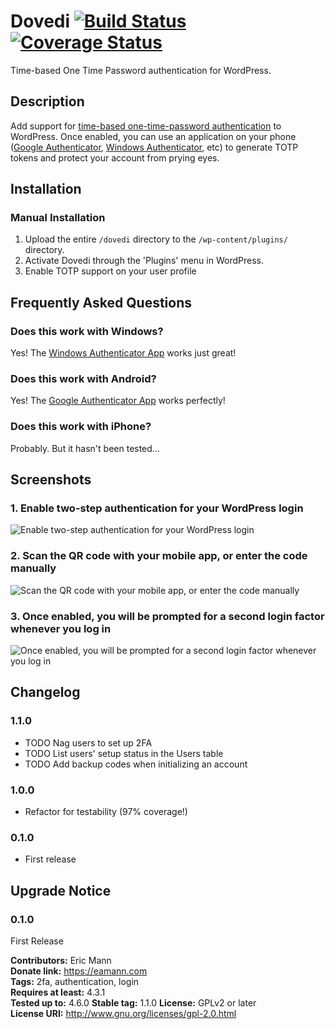 # Dovedi [![Build Status][travis-image]][travis-url] [![Coverage Status][coveralls-image]][coveralls-url]

Time-based One Time Password authentication for WordPress.

Description
-----------

Add support for [time-based one-time-password authentication](https://en.wikipedia.org/wiki/Time-based_One-time_Password_Algorithm) to WordPress. Once enabled, you can use an application on your phone ([Google Authenticator](https://play.google.com/store/apps/details?id=com.google.android.apps.authenticator2&hl=en), [Windows Authenticator](https://www.microsoft.com/en-us/store/apps/authenticator/9wzdncrfj3rj), etc) to generate TOTP tokens and protect your account from prying eyes.

Installation
------------

### Manual Installation ###

1. Upload the entire `/dovedi` directory to the `/wp-content/plugins/` directory.
2. Activate Dovedi through the 'Plugins' menu in WordPress.
3. Enable TOTP support on your user profile

Frequently Asked Questions
--------------------------

### Does this work with Windows? ###

Yes! The [Windows Authenticator App](https://www.microsoft.com/en-us/store/apps/authenticator/9wzdncrfj3rj) works just great!

### Does this work with Android? ###

Yes! The [Google Authenticator App](https://play.google.com/store/apps/details?id=com.google.android.apps.authenticator2&hl=en) works perfectly!

### Does this work with iPhone? ###

Probably. But it hasn't been tested...

Screenshots
-----------

### 1. Enable two-step authentication for your WordPress login ###
![Enable two-step authentication for your WordPress login](https://s3-us-west-2.amazonaws.com/6675d06c-ea96-49d2-8788-c5bc5129fb4a/Enable-Two-Step.png)

### 2. Scan the QR code with your mobile app, or enter the code manually ###
![Scan the QR code with your mobile app, or enter the code manually](https://s3-us-west-2.amazonaws.com/6675d06c-ea96-49d2-8788-c5bc5129fb4a/Two-Step-QR.png)

### 3. Once enabled, you will be prompted for a second login factor whenever you log in ###
![Once enabled, you will be prompted for a second login factor whenever you log in](https://s3-us-west-2.amazonaws.com/6675d06c-ea96-49d2-8788-c5bc5129fb4a/Authentication-Required.png)

Changelog
----------

### 1.1.0 ###
* TODO Nag users to set up 2FA
* TODO List users' setup status in the Users table
* TODO Add backup codes when initializing an account

### 1.0.0 ###
* Refactor for testability (97% coverage!)

### 0.1.0 ###
* First release

Upgrade Notice
--------------

### 0.1.0 ###
First Release

**Contributors:**      Eric Mann  
**Donate link:**       https://eamann.com  
**Tags:**              2fa, authentication, login  
**Requires at least:** 4.3.1  
**Tested up to:**      4.6.0
**Stable tag:**        1.1.0
**License:**           GPLv2 or later  
**License URI:**       http://www.gnu.org/licenses/gpl-2.0.html  

[travis-image]: https://travis-ci.org/ericmann/dovedi.svg?branch=master
[travis-url]: https://travis-ci.org/ericmann/dovedi
[coveralls-image]: https://coveralls.io/repos/ericmann/dovedi/badge.svg?branch=master&service=github
[coveralls-url]: https://coveralls.io/github/ericmann/dovedi?branch=master